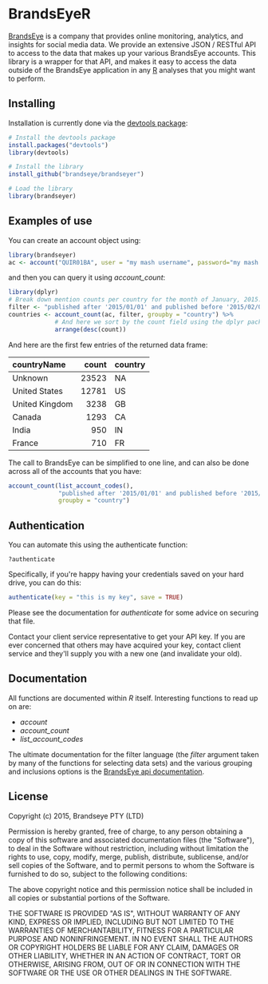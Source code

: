 BrandsEyeR
==========

[BrandsEye](http://www.brandseye.com) is a company that provides online monitoring, analytics, and insights for social media data. We provide an extensive JSON / RESTful API to access to the data that makes up your various BrandsEye accounts. This library is a wrapper for that API, and makes it easy to access the data outside of the BrandsEye application in any [R](http://www.r-project.org/) analyses that you might want to perform.

Installing
----------

Installation is currently done via the [devtools package](http://www.rstudio.com/products/rpackages/devtools/):

``` r
# Install the devtools package
install.packages("devtools")
library(devtools)

# Install the library
install_github("brandseye/brandseyer")

# Load the library
library(brandseyer)
```

Examples of use
---------------

You can create an account object using:

``` r
library(brandseyer)
ac <- account("QUIR01BA", user = "my mash username", password="my mash password")    
```

and then you can query it using *account\_count*:

``` r
library(dplyr)
# Break down mention counts per country for the month of January, 2015.
filter <- "published after '2015/01/01' and published before '2015/02/01'"
countries <- account_count(ac, filter, groupby = "country") %>%
             # And here we sort by the count field using the dplyr package
             arrange(desc(count))
```

And here are the first few entries of the returned data frame:

| countryName    |  count| country |
|:---------------|------:|:--------|
| Unknown        |  23523| NA      |
| United States  |  12781| US      |
| United Kingdom |   3238| GB      |
| Canada         |   1293| CA      |
| India          |    950| IN      |
| France         |    710| FR      |

The call to BrandsEye can be simplified to one line, and can also be done across all of the accounts that you have:

``` r
account_count(list_account_codes(), 
              "published after '2015/01/01' and published before '2015/02/01'",
              groupby = "country")
```

Authentication
--------------

You can automate this using the authenticate function:

    ?authenticate

Specifically, if you're happy having your credentials saved on your hard drive, you can do this:

``` r
authenticate(key = "this is my key", save = TRUE)
```

Please see the documentation for *authenticate* for some advice on securing that file.

Contact your client service representative to get your API key. If you are ever concerned that others may have acquired your key, contact client service and they'll supply you with a new one (and invalidate your old).

Documentation
-------------

All functions are documented within *R* itself. Interesting functions to read up on are:

-   *account*
-   *account\_count*
-   *list\_account\_codes*

The ultimate documentation for the filter language (the *filter* argument taken by many of the functions for selecting data sets) and the various grouping and inclusions options is the [BrandsEye api documentation](https://api.brandseye.com/docs).

License
-------

Copyright (c) 2015, Brandseye PTY (LTD)

Permission is hereby granted, free of charge, to any person obtaining a copy of this software and associated documentation files (the "Software"), to deal in the Software without restriction, including without limitation the rights to use, copy, modify, merge, publish, distribute, sublicense, and/or sell copies of the Software, and to permit persons to whom the Software is furnished to do so, subject to the following conditions:

The above copyright notice and this permission notice shall be included in all copies or substantial portions of the Software.

THE SOFTWARE IS PROVIDED "AS IS", WITHOUT WARRANTY OF ANY KIND, EXPRESS OR IMPLIED, INCLUDING BUT NOT LIMITED TO THE WARRANTIES OF MERCHANTABILITY, FITNESS FOR A PARTICULAR PURPOSE AND NONINFRINGEMENT. IN NO EVENT SHALL THE AUTHORS OR COPYRIGHT HOLDERS BE LIABLE FOR ANY CLAIM, DAMAGES OR OTHER LIABILITY, WHETHER IN AN ACTION OF CONTRACT, TORT OR OTHERWISE, ARISING FROM, OUT OF OR IN CONNECTION WITH THE SOFTWARE OR THE USE OR OTHER DEALINGS IN THE SOFTWARE.
